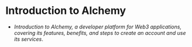 # Introduction to Alchemy
- *Introduction to Alchemy, a developer platform for Web3 applications, covering its features, benefits, and steps to create an account and use its services*.

## 

